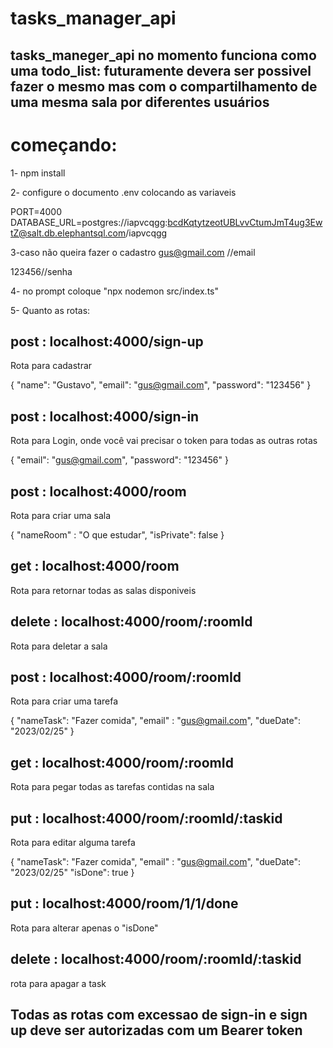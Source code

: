 # tasks_manager_api

tasks_maneger_api no momento funciona como uma todo_list: futuramente devera ser possivel fazer o mesmo mas com o compartilhamento de uma mesma sala por diferentes usuários
---

# começando:

1- npm install 

2- configure o documento .env colocando as variaveis

PORT=4000
DATABASE_URL=postgres://iapvcqgg:bcdKqtytzeotUBLvvCtumJmT4ug3EwtZ@salt.db.elephantsql.com/iapvcqgg

3-caso não queira fazer o cadastro
gus@gmail.com //email

123456//senha

4- no prompt coloque "npx nodemon src/index.ts"

5- Quanto as rotas:


post : localhost:4000/sign-up
---


Rota para cadastrar

{
  "name": "Gustavo",
  "email": "gus@gmail.com",
  "password": "123456"
}



post : localhost:4000/sign-in
---


Rota para Login, onde você vai precisar o token para todas as outras rotas


{
  "email": "gus@gmail.com",
  "password": "123456"
}

post : localhost:4000/room
---

Rota para criar uma sala

{
  "nameRoom" : "O que estudar",
  "isPrivate": false
}

get : localhost:4000/room
---

Rota para retornar todas as salas disponiveis

delete : localhost:4000/room/:roomId
---

Rota para deletar a sala

post : localhost:4000/room/:roomId
---

Rota para criar uma tarefa

{
  "nameTask": "Fazer comida", 
  "email" : "gus@gmail.com",
  "dueDate": "2023/02/25"
}

get : localhost:4000/room/:roomId
---

Rota para pegar todas as tarefas contidas na sala

put : localhost:4000/room/:roomId/:taskid
---

Rota para editar alguma tarefa

{
  "nameTask": "Fazer comida", 
  "email" : "gus@gmail.com",
  "dueDate": "2023/02/25"
  "isDone": true
}

put : localhost:4000/room/1/1/done
---

Rota para alterar apenas o "isDone"


delete : localhost:4000/room/:roomId/:taskid
---

rota para apagar a task

Todas as rotas com excessao de sign-in e sign up deve ser autorizadas com um Bearer token
---




